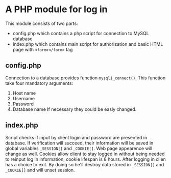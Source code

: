 # A PHP module for log in
This module consists of two parts:
 - config.php which contains a php script for connection to MySQL database
 - index.php which contains main script for authorization and basic HTML page with ```<form></form>``` tag
 
 ## config.php
 Connection to a database provides function ```mysqli_connect()```. This function take four mandatory arguments:
 1. Host name
 2. Username
 3. Password
 4. Database name
 If necessary they could be easly changed.
 
 ## index.php
 Script checks if input by client login and password are presented in database. If verification will succeed, their information will be saved
 in global variables ```_SESSION[]``` and ```_COOKIE[]```. Web page appearence will change as well. Cookies allow client to stay logged in 
 without being needed to reinput log in information, cookie lifespan is 8 hours.
 After logging in clien has a choice to exit. By doing so he'll destroy data stored in ```_SESSION[]``` and ```_COOKIE[]``` and will unset session.
